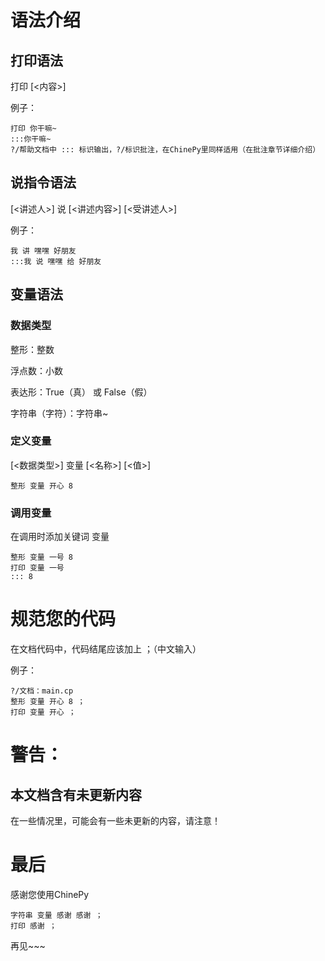 # 语法介绍

## 打印语法

打印 [<内容>]

例子：

```ChinePy
打印 你干嘛~
:::你干嘛~
?/帮助文档中 ::: 标识输出，?/标识批注，在ChinePy里同样适用（在批注章节详细介绍）
```



## 说指令语法

[<讲述人>] 说 [<讲述内容>] [<受讲述人>]

例子：

```ChinePy
我 讲 嘿嘿 好朋友
:::我 说 嘿嘿 给 好朋友
```



## 变量语法

### 数据类型

整形：整数

浮点数：小数

表达形：True（真） 或 False（假）

字符串（字符）：字符串~

### 定义变量

[<数据类型>] 变量 [<名称>] [<值>]

```ChinePy
整形 变量 开心 8
```

### 调用变量

在调用时添加关键词 变量

```ChinePy
整形 变量 一号 8
打印 变量 一号
::: 8
```



# 规范您的代码

在文档代码中，代码结尾应该加上 ；（中文输入）

例子：

```ChinePy
?/文档：main.cp
整形 变量 开心 8 ；
打印 变量 开心 ；
```

# 警告：

## 本文档含有未更新内容
在一些情况里，可能会有一些未更新的内容，请注意！

# 最后
感谢您使用ChinePy
```ChinePy
字符串 变量 感谢 感谢 ；
打印 感谢 ；
```
再见~~~

